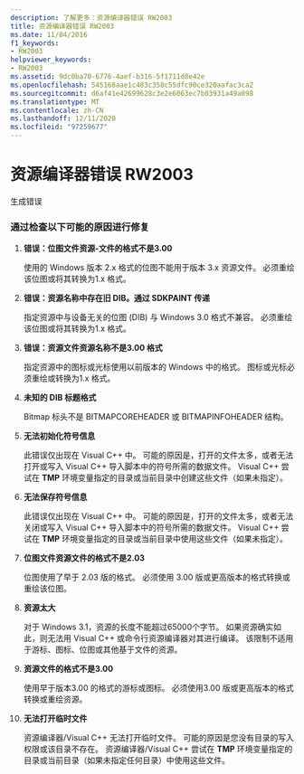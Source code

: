 ```yaml
---
description: 了解更多：资源编译器错误 RW2003
title: 资源编译器错误 RW2003
ms.date: 11/04/2016
f1_keywords:
- RW2003
helpviewer_keywords:
- RW2003
ms.assetid: 9dc0ba70-6776-4aef-b316-5f1711d8e42e
ms.openlocfilehash: 545168aae1c483c358c55dfc90ce320aafac3ca2
ms.sourcegitcommit: d6af41e42699628c3e2e6063ec7b03931a49a098
ms.translationtype: MT
ms.contentlocale: zh-CN
ms.lasthandoff: 12/11/2020
ms.locfileid: "97259677"
---
```

# <a name="resource-compiler-error-rw2003"></a>资源编译器错误 RW2003

生成错误

### <a name="to-fix-by-checking-the-following-possible-causes"></a>通过检查以下可能的原因进行修复

1. **错误：位图文件资源-文件的格式不是3.00**

   使用的 Windows 版本 2.x 格式的位图不能用于版本 3.x 资源文件。 必须重绘该位图或将其转换为1.x 格式。

1. **错误：资源名称中存在旧 DIB。通过 SDKPAINT 传递**

   指定资源中与设备无关的位图 (DIB) 与 Windows 3.0 格式不兼容。 必须重绘该位图或将其转换为1.x 格式。

1. **错误：资源文件资源名称不是3.00 格式**

   指定资源中的图标或光标使用以前版本的 Windows 中的格式。 图标或光标必须重绘或转换为1.x 格式。

1. **未知的 DIB 标题格式**

   Bitmap 标头不是 BITMAPCOREHEADER 或 BITMAPINFOHEADER 结构。

1. **无法初始化符号信息**

   此错误仅出现在 Visual C++ 中。 可能的原因是，打开的文件太多，或者无法打开或写入 Visual C++ 导入脚本中的符号所需的数据文件。 Visual C++ 尝试在 **TMP** 环境变量指定的目录或当前目录中创建这些文件（如果未指定）。

1. **无法保存符号信息**

   此错误仅出现在 Visual C++ 中。 可能的原因是，打开的文件太多，或者无法关闭或写入 Visual C++ 导入脚本中的符号所需的数据文件。 Visual C++ 尝试在 **TMP** 环境变量指定的目录或当前目录中使用这些文件（如果未指定）。

1. **位图文件资源文件的格式不是2.03**

   位图使用了早于 2.03 版的格式。 必须使用 3.00 版或更高版本的格式转换或重绘该位图。

1. **资源太大**

   对于 Windows 3.1，资源的长度不能超过65000个字节。 如果资源确实如此，则无法用 Visual C++ 或命令行资源编译器对其进行编译。 该限制不适用于游标、图标、位图或其他基于文件的资源。

1. **资源文件的格式不是3.00**

   使用早于版本3.00 的格式的游标或图标。 必须使用3.00 版或更高版本的格式转换或重绘资源。

1. **无法打开临时文件**

   资源编译器/Visual C++ 无法打开临时文件。 可能的原因是您没有目录的写入权限或该目录不存在。 资源编译器/Visual C++ 尝试在 **TMP** 环境变量指定的目录或当前目录（如果未指定任何目录）中使用这些文件。
